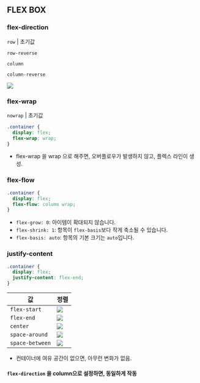 ## FLEX BOX

### flex-direction

`row` | 초기값

`row-reverse`

`column`

`column-reverse`

![](C:\Users\Wook\AppData\Roaming\marktext\images\2022-08-31-15-57-39-image.png)



### flex-wrap

`nowrap`  | 초기값

```css
.container {
  display: flex;
  flex-wrap: wrap;
}
```

- flex-wrap 을 wrap 으로 해주면, 오버플로우가 발생하지 않고, 플렉스 라인이 생성.



### flex-flow

```css
.container {
  display: flex;
  flex-flow: column wrap;
}
```

- `flex-grow: 0`: 아이템이 확대되지 않습니다.
- `flex-shrink: 1`: 항목이 `flex-basis`보다 작게 축소될 수 있습니다.
- `flex-basis: auto`: 항목의 기본 크기는 `auto`입니다.



### justify-content

```css
.container {
  display: flex;
  justify-content: flex-end;
}
```

| 값               | 정렬                                                                               |
| --------------- | -------------------------------------------------------------------------------- |
| `flex-start`    | ![](C:\Users\Wook\AppData\Roaming\marktext\images\2022-08-31-16-10-56-image.png) |
| `flex-end`      | ![](C:\Users\Wook\AppData\Roaming\marktext\images\2022-08-31-16-11-28-image.png) |
| `center`        | ![](C:\Users\Wook\AppData\Roaming\marktext\images\2022-08-31-16-11-58-image.png) |
| `space-around`  | ![](C:\Users\Wook\AppData\Roaming\marktext\images\2022-08-31-16-12-08-image.png) |
| `space-between` | ![](C:\Users\Wook\AppData\Roaming\marktext\images\2022-08-31-16-12-31-image.png) |

- 컨테이너에 여유 공간이 없으면, 아무런 변화가 없음.

#### `flex-direction` 을 column으로 설정하면, 동일하게 작동




